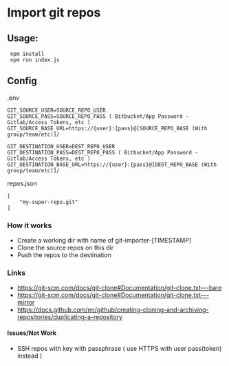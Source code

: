 # Import git repos

## Usage:
```
 npm install
 npm run index.js
```
## Config
.env
```
GIT_SOURCE_USER=SOURCE_REPO_USER
GIT_SOURCE_PASS=SOURCE_REPO_PASS ( Bitbucket/App Password - Gitlab/Access Tokens, etc )
GIT_SOURCE_BASE_URL=https://{user}:{pass}@[SOURCE_REPO_BASE (With group/team/etc)]/

GIT_DESTINATION_USER=DEST_REPO_USER
GIT_DESTINATION_PASS=DEST_REPO_PASS ( Bitbucket/App Password - Gitlab/Access Tokens, etc )
GIT_DESTINATION_BASE_URL=https://{user}:{pass}@[DEST_REPO_BASE (With group/team/etc)]/
```

repos.json
```
[
    "my-super-repo.git"
]
```

### How it works

 * Create a working dir with name of git-importer-[TIMESTAMP]
 * Clone the source repos on this dir
 * Push the repos to the destination

### Links
 * https://git-scm.com/docs/git-clone#Documentation/git-clone.txt---bare
 * https://git-scm.com/docs/git-clone#Documentation/git-clone.txt---mirror
 * https://docs.github.com/en/github/creating-cloning-and-archiving-repositories/duplicating-a-repository


#### Issues/Not Work

 * SSH repos with key with passphrase ( use HTTPS with user pass(token) instead )